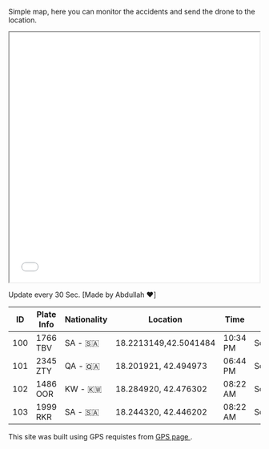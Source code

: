 
Simple map, here you can monitor the accidents and send the drone to the location.

<iframe src="Ithaca-map.html" height="500" width="500"></iframe>

Update every 30 Sec.  [Made by Abdullah ❤️]
 
| ID     | Plate Info  | Nationality | Location | Time | State | Temperature |
| ----      | ----       | ---- | ---- | ---- | ---- | ---- |
| 100 | 1766 TBV     | SA - 🇸🇦| 18.2213149,42.5041484 | 10:34 PM | Scanned | 24.00 C |
| 101 | 2345 ZTY     | QA - 🇶🇦| 18.201921, 42.494973 | 06:44 PM | Scanned | 24.00 C |
| 102 | 1486 OOR     | KW - 🇰🇼| 18.284920, 42.476302 | 08:22 AM | Scanned | 22.00 C |
| 103 | 1999 RKR     | SA - 🇸🇦| 18.244320, 42.446202 | 08:22 AM | Scanning | 21.00 C |

This site was built using GPS requistes from [ GPS page ](https://gpstest.edafait.com/).
